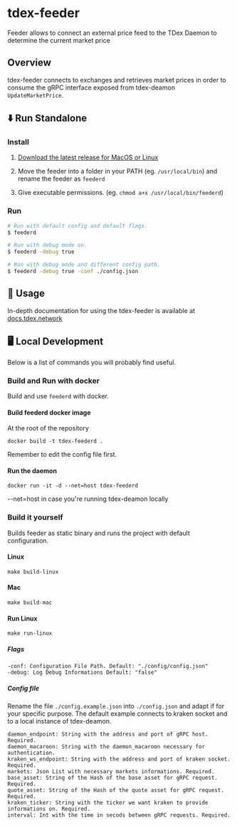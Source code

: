 # tdex-feeder

Feeder allows to connect an external price feed to the TDex Daemon to determine the current market price

## Overview

tdex-feeder connects to exchanges and retrieves market prices in order to consume the gRPC 
interface exposed from tdex-deamon `UpdateMarketPrice`.

## ⬇️ Run  Standalone

### Install

1. [Download the latest release for MacOS or Linux](https://github.com/tdex-network/tdex-feeder/releases)

2. Move the feeder into a folder in your PATH (eg. `/usr/local/bin`) and rename the feeder as `feederd`

3. Give executable permissions. (eg. `chmod a+x /usr/local/bin/feederd`)

### Run
```sh
# Run with default config and default flags.
$ feederd

# Run with debug mode on.
$ feederd -debug true

# Run with debug mode and different config path.
$ feederd -debug true -conf ./config.json
```

## 📄 Usage

In-depth documentation for using the tdex-feeder is available at [docs.tdex.network](https://docs.tdex.network/tdex-feeder.html)

## 🖥 Local Development

Below is a list of commands you will probably find useful.

### Build and Run with docker

Build and use `feederd` with docker.

#### Build feederd docker image

At the root of the repository
```
docker build -t tdex-feederd .
```
Remember to edit the config file first.

#### Run the daemon

```
docker run -it -d --net=host tdex-feederd
```
--net=host in case you're running tdex-deamon locally

### Build it yourself

Builds feeder as static binary and runs the project with default configuration.

#### Linux

`make build-linux`

#### Mac

`make build-mac`

#### Run Linux

`make run-linux`

##### Flags

```
-conf: Configuration File Path. Default: "./config/config.json"
-debug: Log Debug Informations Default: "false"
```

##### Config file

Rename the file `./config.example.json` into `./config.json` 
and adapt if for your specific purpose. The default example
connects to kraken socket and to a local instance of tdex-deamon.

```
daemon_endpoint: String with the address and port of gRPC host. Required.
daemon_macaroon: String with the daemon_macaroon necessary for authentication.
kraken_ws_endpoint: String with the address and port of kraken socket. Required.
markets: Json List with necessary markets informations. Required.
base_asset: String of the Hash of the base asset for gRPC request. Required.
quote_asset: String of the Hash of the quote asset for gRPC request. Required.
kraken_ticker: String with the ticker we want kraken to provide informations on. Required.
interval: Int with the time in secods between gRPC requests. Required.
```